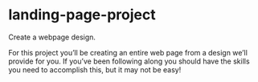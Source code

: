 # landing-page-project
Create a webpage design.

For this project you’ll be creating an entire web page from a design we’ll provide for you. If you’ve been following along you should have the skills you need to accomplish this, but it may not be easy!